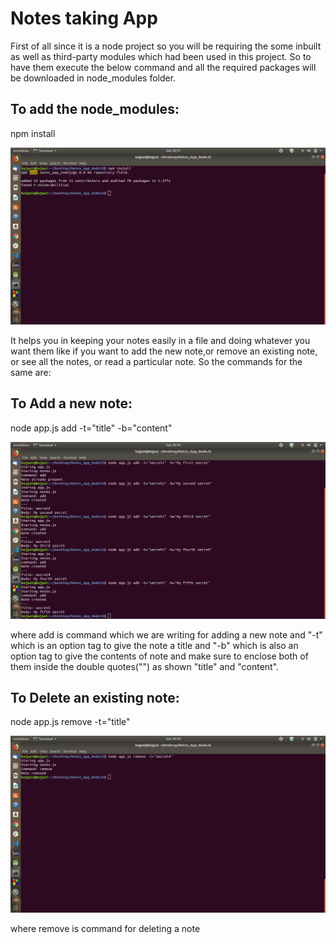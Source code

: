 # Notes taking App

First of all since it is a node project so you will be requiring the some inbuilt as well as third-party modules which had been used in this project. So to have them execute the below command and all the required packages will be downloaded in node_modules folder.

## To add the node_modules:

npm install

![](images/modules.png)

It helps you in keeping your notes easily in a file and doing whatever you want them like if you want to add the new note,or remove an existing note, or see all the notes, or read a particular note. So the commands for the same are:

## To Add a new note:

node app.js add -t="title" -b="content"
  
![](images/add_note.png)

where add is command which we are writing for adding a new note and "-t" which is an option tag to give the note a title and "-b" which is also an option tag to give the contents of note and make sure to enclose both of them inside the double quotes("") as shown "title" and "content".
  
## To Delete an existing note:

node app.js remove -t="title"
  
![](images/remove_note.png)
  
where remove is command for deleting a note <title> as a title and make sure to enclose it inside the double quotes("").
  
## To Read a particular note:

node app.js read -t="title"
  
![](images/read_note.png)
  
where read is command for reading a note <title> as a title and make sure to enclose it inside the double quotes("").

## To See the List of notes:

node app.js list

![](images/notes_list.png)

where list is command for seeing all the notes taken along with their title and contents.
